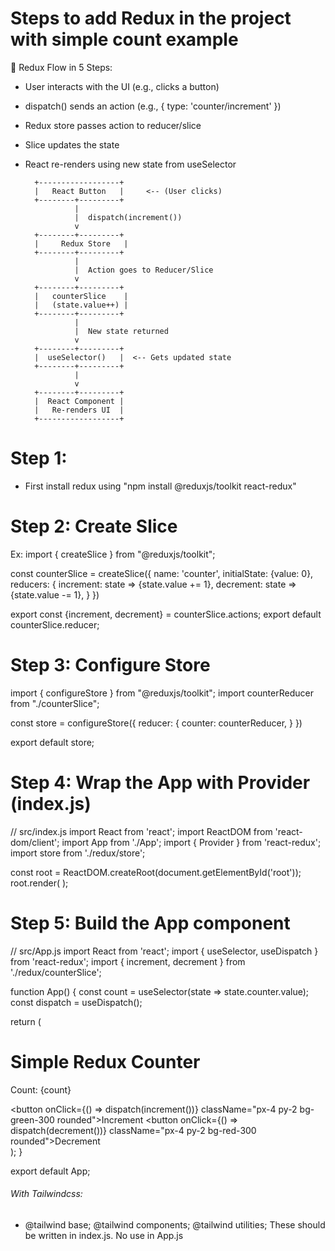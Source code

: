 # Steps to add Redux in the project with simple count example

🧠 Redux Flow in 5 Steps: 
 - User interacts with the UI (e.g., clicks a button)
 - dispatch() sends an action (e.g., { type: 'counter/increment' })
 - Redux store passes action to reducer/slice
 - Slice updates the state
 - React re-renders using new state from useSelector

         +------------------+
         |   React Button   |     <-- (User clicks)
         +--------+---------+
                  |
                  |  dispatch(increment())
                  v
         +--------+---------+
         |     Redux Store   |
         +--------+---------+
                  |
                  |  Action goes to Reducer/Slice
                  v
         +--------+---------+
         |   counterSlice    |
         |   (state.value++) |
         +--------+---------+
                  |
                  |  New state returned
                  v
         +--------+---------+
         |  useSelector()   |  <-- Gets updated state
         +--------+---------+
                  |
                  v
         +--------+---------+
         |  React Component |
         |   Re-renders UI  |
         +------------------+


# Step 1:
- First install redux using "npm install @reduxjs/toolkit react-redux"

# Step 2: Create Slice

Ex:
import { createSlice } from "@reduxjs/toolkit";

const counterSlice = createSlice({
    name: 'counter',
    initialState: {value: 0},
    reducers: {
        increment: state => {state.value += 1},
        decrement: state => {state.value -= 1},
    }
})

export const {increment, decrement} = counterSlice.actions;
export default counterSlice.reducer;


# Step 3: Configure Store

import { configureStore } from "@reduxjs/toolkit";
import counterReducer from "./counterSlice";

const store = configureStore({
    reducer: {
        counter: counterReducer,
    }
})

export default store;


# Step 4: Wrap the App with Provider (index.js)
// src/index.js
import React from 'react';
import ReactDOM from 'react-dom/client';
import App from './App';
import { Provider } from 'react-redux';
import store from './redux/store';

const root = ReactDOM.createRoot(document.getElementById('root'));
root.render(
  <Provider store={store}>
    <App />
  </Provider>
);


# Step 5: Build the App component
  // src/App.js
import React from 'react';
import { useSelector, useDispatch } from 'react-redux';
import { increment, decrement } from './redux/counterSlice';

function App() {
  const count = useSelector(state => state.counter.value);
  const dispatch = useDispatch();

  return (
    <div className="flex flex-col items-center justify-center h-screen text-blue-600">
      <h1 className="text-3xl font-bold mb-4">Simple Redux Counter</h1>
      <p className="text-2xl mb-4">Count: {count}</p>
      <div className="space-x-4">
        <button onClick={() => dispatch(increment())} className="px-4 py-2 bg-green-300 rounded">Increment</button>
        <button onClick={() => dispatch(decrement())} className="px-4 py-2 bg-red-300 rounded">Decrement</button>
      </div>
    </div>
  );
}

export default App;



###### With Tailwindcss:
- @tailwind base; @tailwind components; @tailwind utilities;
These should be written in index.js. No use in App.js







